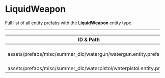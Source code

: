 # LiquidWeapon
Full list of all <Badge type="warning" text="2"/> entity prefabs with the **LiquidWeapon** entity type.

---
| ID & Path |
| --- |
| <a href="#37937194"><Badge id="37937194" type="tip" text="#"/></a> <Badge type="tip" text="37937194"/> <br> assets/prefabs/misc/summer_dlc/watergun/watergun.entity.prefab |
| <a href="#1502994528"><Badge id="1502994528" type="tip" text="#"/></a> <Badge type="tip" text="1502994528"/> <br> assets/prefabs/misc/summer_dlc/waterpistol/waterpistol.entity.prefab |
